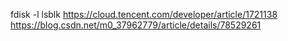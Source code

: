 fdisk -l
lsblk
https://cloud.tencent.com/developer/article/1721138
https://blog.csdn.net/m0_37962779/article/details/78529261